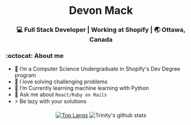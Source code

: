 
<div align="center">
  <h1> Devon Mack</h1>
</div>

<div align="center">
<h3> 💻 Full Stack Developer | Working at Shopify | 🌏 Ottawa, Canada </h3>
</div>

### :octocat: About me

- 🔭 I’m a Computer Science Undergraduate in Shopify's Dev Degree program
- 🌱 I love solving challenging problems
- 🤔 I’m Currently learning machine learning with Python
- 💬 Ask me about `React/Ruby on Rails`
- ⚡ Be lazy with your solutions

<div align="center">

[![Top Langs](https://github-readme-stats.vercel.app/api/top-langs/?username=devonpmack&layout=compact)](https://github.com/anuraghazra/github-readme-stats)
![Trinity's github stats](https://github-readme-stats.vercel.app/api/?username=devonpmack&show_icons=true&title_color=1F75C8&icon_color=2AA410&text_color=043667&bg_color=ffffff)

</div>
